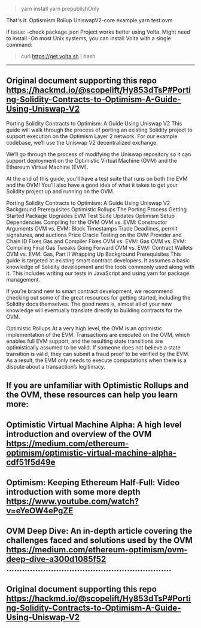 >yarn install
>yarn prepublishOnly

That's it. Optismism Rollup UniswapV2-core example yarn test:ovm

if issue:
-check package.json Project works better using Volta. Might need to install 
-On most Unix systems, you can install Volta with a single command:

>curl https://get.volta.sh | bash

---------------------------------------------------------------------------------------------------------------------------------------------
Original document supporting this repo https://hackmd.io/@scopelift/Hy853dTsP#Porting-Solidity-Contracts-to-Optimism-A-Guide-Using-Uniswap-V2
---------------------------------------------------------------------------------------------------------------------------------------------

Porting Solidity Contracts to Optimism: A Guide Using Uniswap V2
This guide will walk through the process of porting an existing Solidity project to support execution on the Optimism Layer 2 network. For our example codebase, we’ll use the Uniswap V2 decentralized exchange.

We’ll go through the process of modifying the Uniswap repository so it can support deployment on the Optimistic Virtual Machine (OVM) and the Ethereum Virtual Machine (EVM).

At the end of this guide, you’ll have a test suite that runs on both the EVM and the OVM! You’ll also have a good idea of what it takes to get your Solidity project up and running on the OVM.

Porting Solidity Contracts to Optimism: A Guide Using Uniswap V2
Background
Prerequisites
Optimistic Rollups
The Porting Process
Getting Started
Package Upgrades
EVM Test Suite Updates
Optimism Setup
Dependencies
Compiling for the OVM
OVM vs. EVM: Constructor Arguments
OVM vs. EVM: Block Timestamps
Trade Deadlines, permit signatures, and auctions
Price Oracle
Testing on the OVM
Provider and Chain ID Fixes
Gas and Compiler Fixes
OVM vs. EVM: Gas
OVM vs. EVM: Compiling
Final Gas Tweaks
Going Forward
OVM vs. EVM: Contract Wallets
OVM vs. EVM: Gas, Part II
Wrapping Up
Background
Prerequisites
This guide is targeted at existing smart contract developers. It assumes a basic knowledge of Solidity development and the tools commonly used along with it. This includes writing our tests in JavaScript and using yarn for package management.

If you’re brand new to smart contract development, we recommend checking out some of the great resources for getting started, including the Solidity docs themselves. The good news is, almost all of your new knowledge will eventually translate directly to building contracts for the OVM.

Optimistic Rollups
At a very high level, the OVM is an optimistic implementation of the EVM. Transactions are executed on the OVM, which enables full EVM support, and the resulting state transitions are optimistically assumed to be valid. If someone does not believe a state transition is valid, they can submit a fraud proof to be verified by the EVM. As a result, the EVM only needs to execute computations when there is a dispute about a transaction’s legitimacy.

If you are unfamiliar with Optimistic Rollups and the OVM, these resources can help you learn more:
-----------------------------------------------------------------------------------
Optimistic Virtual Machine Alpha: A high level introduction and overview of the OVM
https://medium.com/ethereum-optimism/optimistic-virtual-machine-alpha-cdf51f5d49e
-----------------------------------------------------------------------------------
Optimism: Keeping Ethereum Half-Full: Video introduction with some more depth
https://www.youtube.com/watch?v=eYeOW4ePgZE
-----------------------------------------------------------------------------------
OVM Deep Dive: An in-depth article covering the challenges faced and solutions used by the OVM
https://medium.com/ethereum-optimism/ovm-deep-dive-a300d1085f52
...............................................................
---------------------------------------------------------------------------------------------------------------------------------------------
Original document supporting this repo https://hackmd.io/@scopelift/Hy853dTsP#Porting-Solidity-Contracts-to-Optimism-A-Guide-Using-Uniswap-V2
---------------------------------------------------------------------------------------------------------------------------------------------


